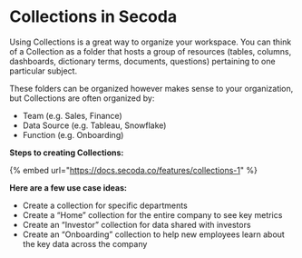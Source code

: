 # Collections in Secoda

Using Collections is a great way to organize your workspace. You can think of a Collection as a folder that hosts a group of resources (tables, columns, dashboards, dictionary terms, documents, questions) pertaining to one particular subject.

These folders can be organized however makes sense to your organization, but Collections are often organized by:

* Team (e.g. Sales, Finance)
* Data Source (e.g. Tableau, Snowflake)
* Function (e.g. Onboarding)

**Steps to creating Collections:**

{% embed url="https://docs.secoda.co/features/collections-1" %}

**Here are a few use case ideas:**

* Create a collection for specific departments
* Create a “Home” collection for the entire company to see key metrics
* Create an “Investor” collection for data shared with investors
* Create an “Onboarding” collection to help new employees learn about the key data across the company
